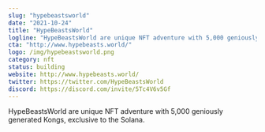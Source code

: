 ```yaml
---
slug: "hypebeastsworld"
date: "2021-10-24"
title: "HypeBeastsWorld"
logline: "HypeBeastsWorld are unique NFT adventure with 5,000 geniously generated Kongs, exclusive to the Solana."
cta: "http://www.hypebeasts.world/"
logo: /img/hypebeastsworld.png
category: nft
status: building
website: http://www.hypebeasts.world/
twitter: https://twitter.com/HypeBeastsWorld
discord: https://discord.com/invite/5Tc4V6v5Gf
---
```


HypeBeastsWorld are unique NFT adventure with 5,000 geniously generated Kongs, exclusive to the Solana.
